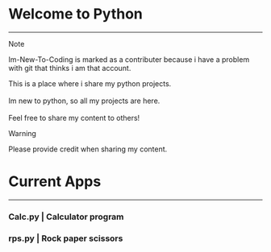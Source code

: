 # Welcome to Python
------------------------------------

> [!NOTE]
> Im-New-To-Coding is marked as a contributer because i have a problem with git that thinks i am that account.

This is a place where i share my python projects.<br> <br> Im new to python, so all my projects are here. <br> <br>
Feel free to share my content to others!

> [!WARNING]
> Please provide credit when sharing my content.

# Current Apps
--------------------------------------
### Calc.py | Calculator program <br>
### rps.py  | Rock paper scissors
